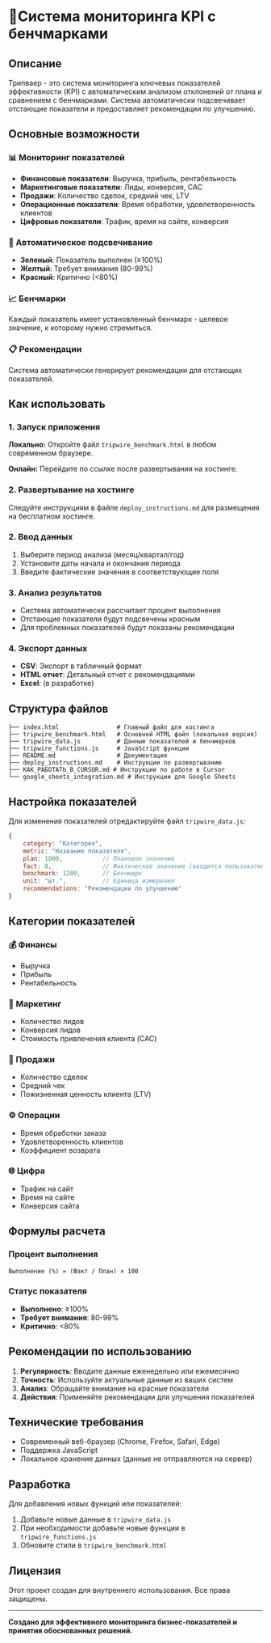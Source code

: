 # 🎯Система мониторинга KPI с бенчмарками

## Описание

Трипваер - это система мониторинга ключевых показателей эффективности (KPI) с автоматическим анализом отклонений от плана и сравнением с бенчмарками. Система автоматически подсвечивает отстающие показатели и предоставляет рекомендации по улучшению.

## Основные возможности

### 📊 Мониторинг показателей
- **Финансовые показатели**: Выручка, прибыль, рентабельность
- **Маркетинговые показатели**: Лиды, конверсия, CAC
- **Продажи**: Количество сделок, средний чек, LTV
- **Операционные показатели**: Время обработки, удовлетворенность клиентов
- **Цифровые показатели**: Трафик, время на сайте, конверсия

### 🎨 Автоматическое подсвечивание
- **Зеленый**: Показатель выполнен (≥100%)
- **Желтый**: Требует внимания (80-99%)
- **Красный**: Критично (<80%)

### 📈 Бенчмарки
Каждый показатель имеет установленный бенчмарк - целевое значение, к которому нужно стремиться.

### 📋 Рекомендации
Система автоматически генерирует рекомендации для отстающих показателей.

## Как использовать

### 1. Запуск приложения
**Локально:** Откройте файл `tripwire_benchmark.html` в любом современном браузере.

**Онлайн:** Перейдите по ссылке после развертывания на хостинге.

### 2. Развертывание на хостинге
Следуйте инструкциям в файле `deploy_instructions.md` для размещения на бесплатном хостинге.

### 2. Ввод данных
1. Выберите период анализа (месяц/квартал/год)
2. Установите даты начала и окончания периода
3. Введите фактические значения в соответствующие поля

### 3. Анализ результатов
- Система автоматически рассчитает процент выполнения
- Отстающие показатели будут подсвечены красным
- Для проблемных показателей будут показаны рекомендации

### 4. Экспорт данных
- **CSV**: Экспорт в табличный формат
- **HTML отчет**: Детальный отчет с рекомендациями
- **Excel**: (в разработке)

## Структура файлов

```
├── index.html                # Главный файл для хостинга
├── tripwire_benchmark.html   # Основной HTML файл (локальная версия)
├── tripwire_data.js          # Данные показателей и бенчмарков
├── tripwire_functions.js     # JavaScript функции
├── README.md                 # Документация
├── deploy_instructions.md    # Инструкции по развертыванию
├── КАК_РАБОТАТЬ_В_CURSOR.md # Инструкции по работе в Cursor
└── google_sheets_integration.md # Инструкции для Google Sheets
```

## Настройка показателей

Для изменения показателей отредактируйте файл `tripwire_data.js`:

```javascript
{
    category: "Категория",
    metric: "Название показателя",
    plan: 1000,           // Плановое значение
    fact: 0,              // Фактическое значение (вводится пользователем)
    benchmark: 1200,      // Бенчмарк
    unit: "шт.",          // Единица измерения
    recommendations: "Рекомендации по улучшению"
}
```

## Категории показателей

### 💰 Финансы
- Выручка
- Прибыль
- Рентабельность

### 📢 Маркетинг
- Количество лидов
- Конверсия лидов
- Стоимость привлечения клиента (CAC)

### 💼 Продажи
- Количество сделок
- Средний чек
- Пожизненная ценность клиента (LTV)

### ⚙️ Операции
- Время обработки заказа
- Удовлетворенность клиентов
- Коэффициент возврата

### 🌐 Цифра
- Трафик на сайт
- Время на сайте
- Конверсия сайта

## Формулы расчета

### Процент выполнения
```
Выполнение (%) = (Факт / План) × 100
```

### Статус показателя
- **Выполнено**: ≥100%
- **Требует внимания**: 80-99%
- **Критично**: <80%

## Рекомендации по использованию

1. **Регулярность**: Вводите данные еженедельно или ежемесячно
2. **Точность**: Используйте актуальные данные из ваших систем
3. **Анализ**: Обращайте внимание на красные показатели
4. **Действия**: Применяйте рекомендации для улучшения показателей

## Технические требования

- Современный веб-браузер (Chrome, Firefox, Safari, Edge)
- Поддержка JavaScript
- Локальное хранение данных (данные не отправляются на сервер)

## Разработка

Для добавления новых функций или показателей:

1. Добавьте новые данные в `tripwire_data.js`
2. При необходимости добавьте новые функции в `tripwire_functions.js`
3. Обновите стили в `tripwire_benchmark.html`

## Лицензия

Этот проект создан для внутреннего использования. Все права защищены.

---

**Создано для эффективного мониторинга бизнес-показателей и принятия обоснованных решений.**


